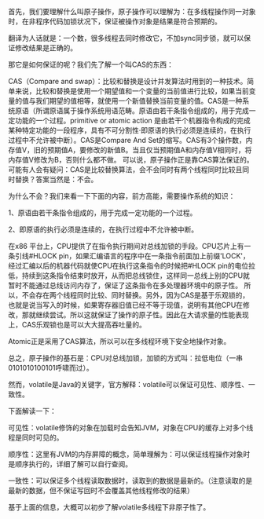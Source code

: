 首先，我们要理解什么叫原子操作，原子操作可以理解为：在多线程操作同一对象时，在非程序代码加锁状况下，保证被操作对象是结果是符合预期的。

翻译为人话就是：一个数，很多线程去同时修改它，不加sync同步锁，就可以保证修改结果是正确的。

那它是如何保证的呢？我们先了解一个叫CAS的东西：

CAS（Compare and swap）：比较和替换是设计并发算法时用到的一种技术。简单来说，比较和替换是使用一个期望值和一个变量的当前值进行比较，如果当前变量的值与我们期望的值相等，就使用一个新值替换当前变量的值。CAS是一种系统原语（所谓原语属于操作系统用语范畴。原语由若干条指令组成的，用于完成一定功能的一个过程。primitive or atomic action 是由若干个机器指令构成的完成某种特定功能的一段程序，具有不可分割性·即原语的执行必须是连续的，在执行过程中不允许被中断）。CAS是Compare And Set的缩写。CAS有3个操作数，内存值V，旧的预期值A，要修改的新值B。当且仅当预期值A和内存值V相同时，将内存值V修改为B，否则什么都不做。
可以说，原子操作正是靠CAS算法保证的。可能有人会有疑问：CAS是比较替换算法，会不会同时有两个线程同时比较且同时替换？答案当然是：不会。

为什么不会？我们来看一下下面的内容，前方高能，需要操作系统的知识：

1、原语由若干条指令组成的，用于完成一定功能的一个过程。

2、即原语的执行必须是连续的，在执行过程中不允许被中断。

在x86 平台上，CPU提供了在指令执行期间对总线加锁的手段。CPU芯片上有一条引线#HLOCK pin，如果汇编语言的程序中在一条指令前面加上前缀'LOCK'，经过汇编以后的机器代码就使CPU在执行这条指令的时候把#HLOCK pin的电位拉低，持续到这条指令结束时放开，从而把总线锁住，这样同一总线上别的CPU就暂时不能通过总线访问内存了，保证了这条指令在多处理器环境中的原子性。
所以，不会存在两个线程同时比较、同时替换。另外，因为CAS是基于乐观锁的，也就是说当写入的时候，如果寄存器旧值已经不等于现值，说明有其他CPU在修改，那就继续尝试。所以这就保证了操作的原子性。因此在大请求量的性能表现上，CAS乐观锁也是可以大大提高吞吐量的。


Atomic正是采用了CAS算法，所以可以在多线程环境下安全地操作对象。

总之，原子操作的基石是：CPU对总线加锁，加锁的方式叫：拉低电位（一串0101010100101呼啸而过）。


然而，volatile是Java的关键字，官方解释：volatile可以保证可见性、顺序性、一致性。

下面解读一下：

可见性：volatile修饰的对象在加载时会告知JVM，对象在CPU的缓存上对多个线程是同时可见的。

顺序性：这里有JVM的内存屏障的概念，简单理解为：可以保证线程操作对象时是顺序执行的，详细了解可以自行查阅。

一致性：可以保证多个线程读取数据时，读取到的数据是最新的。（注意读取的是最新的数据，但不保证写回时不会覆盖其他线程修改的结果）


基于上面的信息，大概可以初步了解volatile多线程下非原子性了。

